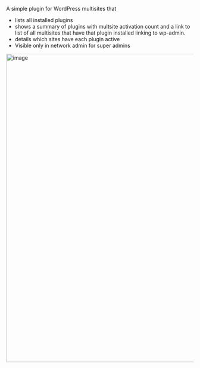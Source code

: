 A simple plugin for WordPress multisites that 

* lists all installed plugins
* shows a summary of plugins with multsite activation count and a link to list of all multisites that have that plugin installed linking to wp-admin.
* details which sites have each plugin active
* Visible only in network admin for super admins

<img width="808" height="827" alt="image" src="https://github.com/user-attachments/assets/3e355413-a5a3-465c-bfb8-1ffda969a367" />
